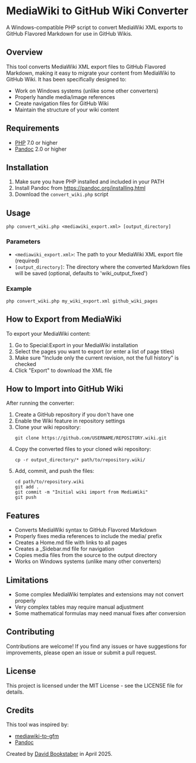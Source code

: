 # MediaWiki to GitHub Wiki Converter

A Windows-compatible PHP script to convert MediaWiki XML exports to GitHub Flavored Markdown for use in GitHub Wikis.

## Overview

This tool converts MediaWiki XML export files to GitHub Flavored Markdown, making it easy to migrate your content from MediaWiki to GitHub Wiki. It has been specifically designed to:

- Work on Windows systems (unlike some other converters)
- Properly handle media/image references
- Create navigation files for GitHub Wiki
- Maintain the structure of your wiki content

## Requirements

- [PHP](https://windows.php.net/download/) 7.0 or higher
- [Pandoc](https://pandoc.org/installing.html) 2.0 or higher

## Installation

1. Make sure you have PHP installed and included in your PATH
2. Install Pandoc from https://pandoc.org/installing.html
3. Download the `convert_wiki.php` script

## Usage

```
php convert_wiki.php <mediawiki_export.xml> [output_directory]
```

### Parameters

- `<mediawiki_export.xml>`: The path to your MediaWiki XML export file (required)
- `[output_directory]`: The directory where the converted Markdown files will be saved (optional, defaults to 'wiki_output_fixed')

### Example

```
php convert_wiki.php my_wiki_export.xml github_wiki_pages
```

## How to Export from MediaWiki

To export your MediaWiki content:

1. Go to Special:Export in your MediaWiki installation
2. Select the pages you want to export (or enter a list of page titles)
3. Make sure "Include only the current revision, not the full history" is checked
4. Click "Export" to download the XML file

## How to Import into GitHub Wiki

After running the converter:

1. Create a GitHub repository if you don't have one
2. Enable the Wiki feature in repository settings
3. Clone your wiki repository:
   ```
   git clone https://github.com/USERNAME/REPOSITORY.wiki.git
   ```
4. Copy the converted files to your cloned wiki repository:
   ```
   cp -r output_directory/* path/to/repository.wiki/
   ```
5. Add, commit, and push the files:
   ```
   cd path/to/repository.wiki
   git add .
   git commit -m "Initial wiki import from MediaWiki"
   git push
   ```

## Features

- Converts MediaWiki syntax to GitHub Flavored Markdown
- Properly fixes media references to include the media/ prefix
- Creates a Home.md file with links to all pages
- Creates a _Sidebar.md file for navigation
- Copies media files from the source to the output directory
- Works on Windows systems (unlike many other converters)

## Limitations

- Some complex MediaWiki templates and extensions may not convert properly
- Very complex tables may require manual adjustment
- Some mathematical formulas may need manual fixes after conversion

## Contributing

Contributions are welcome! If you find any issues or have suggestions for improvements, please open an issue or submit a pull request.

## License

This project is licensed under the MIT License - see the LICENSE file for details.

## Credits

This tool was inspired by:
- [mediawiki-to-gfm](https://github.com/outofcontrol/mediawiki-to-gfm)
- [Pandoc](https://pandoc.org/)

Created by [David Bookstaber](https://github.com/dbookstaber) in April 2025.